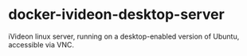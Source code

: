 # docker-ivideon-desktop-server
iVideon linux server, running on a desktop-enabled version of Ubuntu, accessible via VNC.
